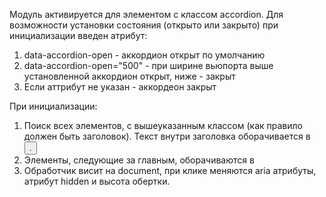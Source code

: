 Модуль активируется для элементом с классом accordion.
Для возможности установки состояния (открыто или закрыто) при инициализации введен
атрибут:
1. data-accordion-open - аккордион открыт по умолчанию
2. data-accordion-open="500" - при ширине вьюпорта выше установленной аккордион открыт,
ниже - закрыт
3. Если аттрибут не указан - аккордеон закрыт

При инициализации:
1. Поиск всех элементов, с вышеуказанным классом (как правило должен быть заголовок).
Текст внутри заголовка оборачивается в <button class="accordion__button">.
2. Элементы, следующие за главным, оборачиваются в <div class="accordion__content-wrapper">
3. Обработчик висит на document, при клике меняются aria атрибуты, атрибут hidden и высота обертки.
